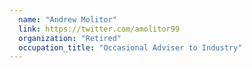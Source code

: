 ```yaml
---
  name: "Andrew Molitor"
  link: https://twitter.com/amolitor99
  organization: "Retired"
  occupation_title: "Occasional Adviser to Industry"
---
```

